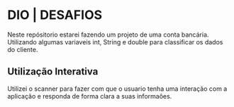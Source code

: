 
# DIO | DESAFIOS

Neste repósitorio estarei fazendo um projeto de uma conta bancária. Utilizando algumas variaveis int, String e double para classificar os dados do cliente.

## Utilização Interativa 

 Utilizei o scanner para fazer com que o usuario tenha uma interação com a aplicação e responda de forma clara a suas informaôes.
